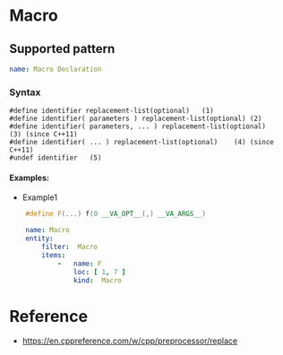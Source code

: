 # Macro

## Supported pattern
```yaml
name: Macro Declaration
```
### Syntax
```text
#define identifier replacement-list(optional)	(1)	
#define identifier( parameters ) replacement-list(optional)	(2)	
#define identifier( parameters, ... ) replacement-list(optional)	(3)	(since C++11)
#define identifier( ... ) replacement-list(optional)	(4)	(since C++11)
#undef identifier	(5)	
```


#### Examples: 

- Example1
```cpp
    #define F(...) f(0 __VA_OPT__(,) __VA_ARGS__)
```

```yaml
    name: Macro
    entity:
        filter:  Macro
        items:
            -   name: F
                loc: [ 1, 7 ]
                kind:  Macro
```


# Reference
- https://en.cppreference.com/w/cpp/preprocessor/replace